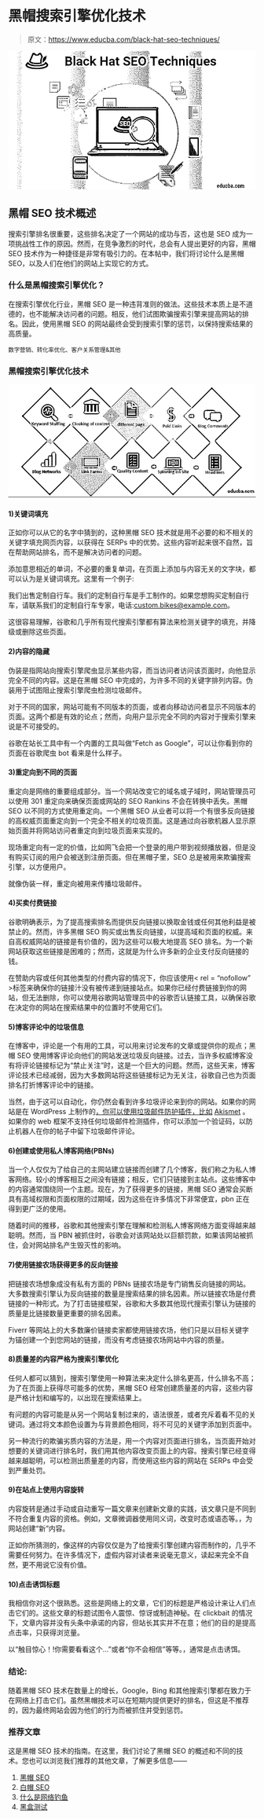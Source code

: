 # 黑帽搜索引擎优化技术

> 原文：<https://www.educba.com/black-hat-seo-techniques/>

![Black Hat SEO Techniques](img/6b108d7ca718a8bdb51cfd90c6b7a9be.png)



## 黑帽 SEO 技术概述

搜索引擎排名很重要，这些排名决定了一个网站的成功与否，这也是 SEO 成为一项挑战性工作的原因。然而，在竞争激烈的时代，总会有人提出更好的内容，黑帽 SEO 技术作为一种捷径是非常有吸引力的。在本帖中，我们将讨论什么是黑帽 SEO，以及人们在他们的网站上实现它的方式。

### 什么是黑帽搜索引擎优化？

在搜索引擎优化行业，黑帽 SEO 是一种违背准则的做法。这些技术本质上是不道德的，也不能解决访问者的问题。相反，他们试图欺骗搜索引擎来提高网站的排名。因此，使用黑帽 SEO 的网站最终会受到搜索引擎的惩罚，以保持搜索结果的高质量。

<small>数字营销、转化率优化、客户关系管理&其他</small>

### 黑帽搜索引擎优化技术

![Some Black Hat SEO Techniques ](img/aaf0796832ac3533d2b073a5a2d7a8c5.png)



#### 1)关键词填充

正如你可以从它的名字中猜到的，这种黑帽 SEO 技术就是用不必要的和不相关的关键字填充网页内容，以获得在 SERPs 中的优势。这些内容听起来很不自然，旨在帮助网站排名，而不是解决访问者的问题。

添加意思相近的单词，不必要的重复单词，在页面上添加与内容无关的文字块，都可以认为是关键词填充。这里有一个例子:

我们出售定制自行车。我们的定制自行车是手工制作的。如果您想购买定制自行车，请联系我们的定制自行车专家，电话:[custom.bikes@example.com](mailto:custom.bikes@example.com)。

这很容易理解，谷歌和几乎所有现代搜索引擎都有算法来检测关键字的填充，并降级或删除这些页面。

#### 2)内容的隐藏

伪装是指网站向搜索引擎爬虫显示某些内容，而当访问者访问该页面时，向他显示完全不同的内容。这是在黑帽 SEO 中完成的，为许多不同的关键字排列内容。伪装用于试图阻止搜索引擎爬虫检测垃圾邮件。

对于不同的国家，网站可能有不同版本的页面，或者向移动访问者显示不同版本的页面。这两个都是有效的论点；然而，向用户显示完全不同的内容对于搜索引擎来说是不可接受的。

谷歌在站长工具中有一个内置的工具叫做“Fetch as Google”，可以让你看到你的页面在谷歌爬虫 bot 看来是什么样子。

#### 3)重定向到不同的页面

重定向是网络的重要组成部分。当一个网站改变它的域名或子域时，网站管理员可以使用 301 重定向来确保页面或网站的 SEO Rankins 不会在转换中丢失。黑帽 SEO 以不同的方式使用重定向。一个黑帽 SEO 从业者可以将一个有很多反向链接的高权威页面重定向到一个完全不相关的垃圾页面。这是通过向谷歌机器人显示原始页面并将网站访问者重定向到垃圾页面来实现的。

现场重定向有一定的价值，比如网飞会把一个登录的用户带到视频播放器，但是没有购买订阅的用户会被送到注册页面。但在黑帽子里，SEO 总是被用来欺骗搜索引擎，以方便用户。

就像伪装一样，重定向被用来传播垃圾邮件。

#### 4)买卖付费链接

谷歌明确表示，为了提高搜索排名而提供反向链接以换取金钱或任何其他利益是被禁止的。然而，许多黑帽 SEO 购买或出售反向链接，以提高域和页面的权威。来自高权威网站的链接是有价值的，因为这些可以极大地提高 SEO 排名。为一个新网站获取这些链接是困难的；然而，这就是为什么许多新的企业支付反向链接的钱。

在赞助内容或任何其他类型的付费内容的情况下，你应该使用< rel = “nofollow” >标签来确保你的链接汁没有被传递到链接站点。如果你已经付费链接到你的网站，但无法删除，你可以使用谷歌网站管理员中的谷歌否认链接工具，以确保谷歌在决定你的网站在搜索结果中的位置时不使用它们。

#### 5)博客评论中的垃圾信息

在博客中，评论是一个有用的工具，可以用来讨论发布的文章或提供你的观点；黑帽 SEO 使用博客评论向他们的网站发送垃圾反向链接。过去，当许多权威博客没有将评论链接标记为“禁止关注”时，这是一个巨大的问题。然而，这些天来，博客评论技术已经减弱，因为大多数网站将这些链接标记为无关注，谷歌自己也为页面排名打折博客评论中的链接。

当然，由于这可以自动化，你仍然会看到许多垃圾评论来到你的网站。如果你的网站是在 WordPress 上制作的[，你可以使用垃圾邮件防护插件，比如](https://www.educba.com/what-is-wordpress/) [Akismet](https://wordpress.org/plugins/akismet/) 。如果你的 web 框架不支持任何垃圾邮件检测插件，你可以添加一个验证码，以防止机器人在你的帖子中留下垃圾邮件评论。

#### 6)创建或使用私人博客网络(PBNs)

当一个人仅仅为了给自己的主网站建立链接而创建了几个博客，我们称之为私人博客网络。较小的博客相互之间没有链接；相反，它们只链接到主站点。这些博客中的内容通常围绕同一个主题。现在，为了获得更多的链接，黑帽 SEO 通常会买断具有高域权限和页面权限的过期域，因为这些在许多情况下非常便宜，pbn 正在得到更广泛的使用。

随着时间的推移，谷歌和其他搜索引擎在理解和检测私人博客网络方面变得越来越聪明。然而，当 PBN 被抓住时，谷歌会对该网站处以巨额罚款，如果该网站被抓住，会对网站排名产生毁灭性的影响。

#### 7)使用链接农场获得更多的反向链接

把链接农场想象成没有私有方面的 PBNs 链接农场是专门销售反向链接的网站。大多数搜索引擎认为反向链接的数量是搜索结果的排名因素。所以链接农场是付费链接的一种形式。为了打击链接框架，谷歌和大多数其他现代搜索引擎认为链接的质量是比链接数量更重要的排名因素。

Fiverr 等网站上的大多数廉价链接卖家都使用链接农场，他们只是以目标关键字为锚创建一个到您网站的链接，而没有考虑链接农场网站中内容的质量。

#### 8)质量差的内容严格为搜索引擎优化

任何人都可以猜到，搜索引擎使用一种算法来决定什么排名更高，什么排名不高；为了在页面上获得尽可能多的优势，黑帽 SEO 经常创建质量差的内容，这些内容是严格计划和编写的，以出现在搜索结果上。

有问题的内容可能是从另一个网站复制过来的，语法很差，或者充斥着看不见的关键词。通过将文本颜色设置为与背景颜色相同，将不可见的关键字添加到页面中。

另一种流行的欺骗劣质内容的方法是，用一个内容对页面进行排名，当页面开始对想要的关键词进行排名时，我们用其他内容改变页面上的内容。搜索引擎已经变得越来越聪明，可以检测出质量差的内容，而使用这些内容的网站在 SERPs 中会受到严重处罚。

#### 9)在站点上使用内容旋转

内容旋转是通过手动或自动重写一篇文章来创建新文章的实践，该文章只是不同到不符合重复内容的资格。例如，文章微调器使用同义词，改变时态或语态等。，为网站创建“新”内容。

正如你所猜测的，像这样的内容仅仅是为了给搜索引擎创建内容而制作的，几乎不需要任何努力。在许多情况下，虚假内容对读者来说毫无意义，读起来完全不自然，更不用说它没有价值。

#### 10)点击诱饵标题

我相信你对这个很熟悉。这些是网络上的文章，它们的标题是严格设计来让人们点击它们的。这些文章的标题试图令人震惊、惊讶或制造神秘。在 clickbait 的情况下，文章内容并没有头条中承诺的内容，但站长其实并不在意；他们的目的是提高点击率，只获得浏览量。

以“触目惊心！!你需要看看这个…”或者“你不会相信”等等。，通常是点击诱饵。

### 结论:

随着黑帽 SEO 技术在数量上的增长，Google，Bing 和其他搜索引擎都在致力于在网络上打击它们。虽然黑帽技术可以在短期内提供更好的排名，但这是不推荐的，因为最终网站会因为他们的行为而被抓住并受到惩罚。

### 推荐文章

这是黑帽 SEO 技术的指南。在这里，我们讨论了黑帽 SEO 的概述和不同的技术。您也可以浏览我们推荐的其他文章，了解更多信息——

1.  [黑帽 SEO](https://www.educba.com/black-hat-seo/)
2.  [白帽 SEO](https://www.educba.com/white-hat-seo/)
3.  [什么是网络钓鱼](https://www.educba.com/what-is-phishing/)
4.  [黑盒测试](https://www.educba.com/black-box-testing/)





